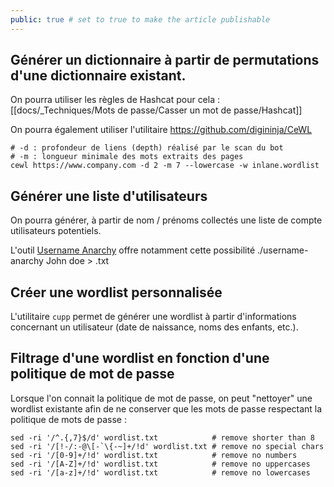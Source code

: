 ```yaml
---
public: true # set to true to make the article publishable
---
```

## Générer un dictionnaire à partir de permutations d'une dictionnaire existant.
On pourra utiliser les règles de Hashcat pour cela : [[docs/_Techniques/Mots de passe/Casser un mot de passe/Hashcat]]

On pourra également utiliser l'utilitaire https://github.com/digininja/CeWL

```
# -d : profondeur de liens (depth) réalisé par le scan du bot
# -m : longueur minimale des mots extraits des pages
cewl https://www.company.com -d 2 -m 7 --lowercase -w inlane.wordlist
``` 

## Générer une liste d'utilisateurs
On pourra générer, à partir de nom / prénoms collectés une liste de compte utilisateurs potentiels.

L'outil [Username Anarchy](https://github.com/urbanadventurer/username-anarchy) offre notamment cette possibilité
./username-anarchy John doe > .txt

## Créer une wordlist personnalisée

L'utilitaire `cupp` permet de générer une wordlist à partir d'informations concernant un utilisateur (date de naissance, noms des enfants, etc.).

## Filtrage d'une wordlist en fonction d'une politique de mot de passe

Lorsque l'on connait la politique de mot de passe, on peut "nettoyer" une wordlist existante afin de ne conserver que les mots de passe respectant la politique de mots de passe :

```shell
sed -ri '/^.{,7}$/d' wordlist.txt            # remove shorter than 8
sed -ri '/[!-/:-@\[-`\{-~]+/!d' wordlist.txt # remove no special chars
sed -ri '/[0-9]+/!d' wordlist.txt            # remove no numbers
sed -ri '/[A-Z]+/!d' wordlist.txt            # remove no uppercases
sed -ri '/[a-z]+/!d' wordlist.txt            # remove no lowercases

```